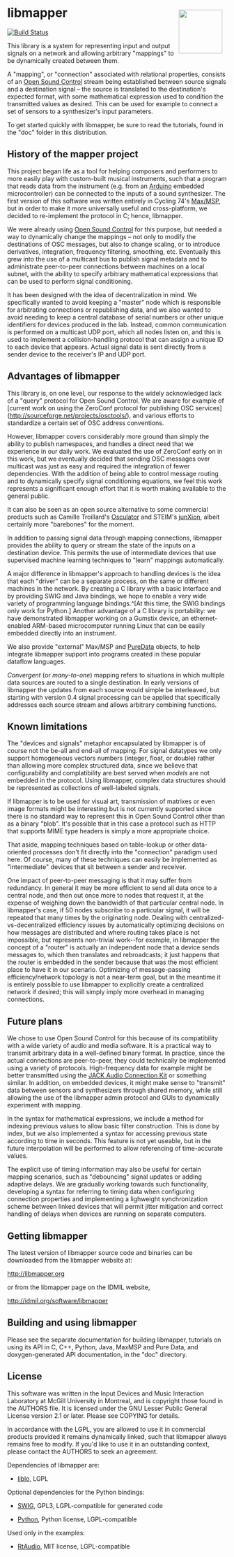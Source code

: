 # libmapper <img style="float:right;padding:10px" src="http://libmapper.github.io/images/libmapper_logo_black_512px.png" width="100">

[![Build Status](https://travis-ci.org/libmapper/libmapper.svg?branch=master)](https://travis-ci.org/libmapper/libmapper)

This library is a system for representing input and output signals on a network
and allowing arbitrary "mappings" to be dynamically created between them.

A "mapping", or "connection" associated with relational properties, consists of
an [Open Sound Control](http://opensoundcontrol.org/) stream being established
between source signals and a destination signal – the source is translated to
the destination's expected format, with some mathematical expression used to
condition the transmitted values as desired.  This can be used for example to
connect a set of sensors to a synthesizer's input parameters.

To get started quickly with libmapper, be sure to read the tutorials, found in
the "doc" folder in this distribution.

History of the mapper project
-----------------------------

This project began life as a tool for helping composers and performers to more
easily play with custom-built musical instruments, such that a program that
reads data from the instrument (e.g. from an [Arduino](http://www.arduino.cc/)
embedded microcontroller) can be connected to the inputs of a sound synthesizer.
The first version of this software was written entirely in Cycling 74's
[Max/MSP](http://www.cycling74.com/), but in order to make it more universally
useful and cross-platform, we decided to re-implement the protocol in C; hence,
libmapper.

We were already using [Open Sound Control](http://opensoundcontrol.org/) for
this purpose, but needed a way to dynamically change the mappings – not only to
modify the destinations of OSC messages, but also to change scaling, or to
introduce derivatives, integration, frequency filtering, smoothing, etc.
Eventually this grew into the use of a multicast bus to publish signal metadata
and to administrate peer-to-peer connections between machines on a local subnet,
with the ability to specify arbitrary mathematical expressions that can be used
to perform signal conditioning.

It has been designed with the idea of decentralization in mind.  We specifically
wanted to avoid keeping a "master" node which is responsible for arbitrating
connections or republishing data, and we also wanted to avoid needing to keep a
central database of serial numbers or other unique identifiers for devices
produced in the lab.  Instead, common communication is performed on a multicast
UDP port, which all nodes listen on, and this is used to implement a
collision-handling protocol that can assign a unique ID to each device that
appears.  Actual signal data is sent directly from a sender device to the
receiver's IP and UDP port.

Advantages of libmapper
-----------------------

This library is, on one level, our response to the widely acknowledged lack of a
"query" protocol for Open Sound Control.  We are aware for example of
[current work on using the ZeroConf protocol for publishing OSC services]
(http://sourceforge.net/projects/osctools/), and various efforts to standardize
a certain set of OSC address conventions.

However, libmapper covers considerably more ground than simply the ability to
publish namespaces, and handles a direct need that we experience in our daily
work.  We evaluated the use of ZeroConf early on in this work, but we eventually
decided that sending OSC messages over multicast was just as easy and required
the integration of fewer dependencies.  With the addition of being able to
control message routing and to dynamically specify signal conditioning
equations, we feel this work represents a significant enough effort that it is
worth making available to the general public.

It can also be seen as an open source alternative to some commercial products
such as Camille Troillard's [Osculator](http://www.osculator.net/) and STEIM's
[junXion](http://www.steim.org/steim/junxion_v4.html), albeit certainly more
"barebones" for the moment.

In addition to passing signal data through mapping connections, libmapper
provides the ability to query or stream the state of the inputs on a destination
device.  This permits the use of intermediate devices that use supervised
machine learning techniques to "learn" mappings automatically.

A major difference in libmapper's approach to handling devices is the idea that
each "driver" can be a separate process, on the same or different machines in
the network.  By creating a C library with a basic interface and by providing
SWIG and Java bindings, we hope to enable a very wide variety of programming
language bindings.^[At this time, the SWIG bindings only work for Python.]
Another advantage of a C library is portability: we have demonstrated libmapper
working on a Gumstix device, an ethernet-enabled ARM-based microcomputer running
Linux that can be easily embedded directly into an instrument.

We also provide "external" Max/MSP and [PureData](http://puredata.info) objects,
to help integrate libmapper support into programs created in these popular
dataflow languages.

*Convergent* (or *many-to-one*) mapping refers to situations in which multiple
data sources are routed to a single destination.  In early versions of libmapper
the updates from each source would simple be interleaved, but starting with
version 0.4 signal processing can be applied that specifically addresses each
source stream and allows arbitrary combining functions.

Known limitations
-----------------

The "devices and signals" metaphor encapsulated by libmapper is of course not
the be-all and end-all of mapping.  For signal datatypes we only support
homogeneous vectors numbers (integer, float, or double) rather than allowing
more complex structured data, since we believe that configurability and
complatibility are best served when *models* are not embedded in the protocol.
Using libmapper, complex data structures should be represented as collections
of well-labeled signals.

If libmapper is to be used for visual art, transmission of matrixes or even
image formats might be interesting but is not currently supported since there is
no standard way to represent this in Open Sound Control other than as a binary
"blob".  It's possible that in this case a protocol such as HTTP that supports
MIME type headers is simply a more appropriate choice.

That aside, mapping techniques based on table-lookup or other data-oriented
processes don't fit directly into the "connection" paradigm used here.  Of
course, many of these techniques can easily be implemented as "intermediate"
devices that sit between a sender and receiver.

One impact of peer-to-peer messaging is that it may suffer from redundancy.  In
general it may be more efficient to send all data once to a central node, and
then out once more to nodes that request it, at the expense of weighing down the
bandwidth of that particular central node.  In libmapper's case, if 50 nodes
subscribe to a particular signal, it will be repeated that many times by the
originating node.  Dealing with centralized-vs-decentralized efficiency issues
by automatically optimizing decisions on how messages are distributed and where
routing takes place is not impossible, but represents non-trivial work--for
example, in libmapper the concept of a "router" is actually an independent node
that a device sends messages to, which then translates and rebroadcasts; it just
happens that the router is embedded in the sender because that was the most
efficient place to have it in our scenario.  Optimizing of message-passing
efficiency/network topology is not a near-term goal, but in the meantime it is
entirely possible to use libmapper to explicitly create a centralized network
if desired; this will simply imply more overhead in managing connections.

Future plans
------------

We chose to use Open Sound Control for this because of its compatibility with a
wide variety of audio and media software.  It is a practical way to transmit
arbitrary data in a well-defined binary format.  In practice, since the actual
connections are peer-to-peer, they could technically be implemented using a
variety of protocols.  High-frequency data for example might be better
transmitted using the [JACK Audio Connection Kit](http://jackaudio.org) or
something similar.  In addition, on embedded devices, it might make sense to
"transmit" data between sensors and synthesizers through shared memory, while
still allowing the use of the libmapper admin protocol and GUIs to dynamically
experiment with mapping.

In the syntax for mathematical expressions, we include a method for indexing
previous values to allow basic filter construction.  This is done by index, but
we also implemented a syntax for accessing previous state according to time in
seconds.  This feature is not yet useable, but in the future interpolation will
be performed to allow referencing of time-accurate values.

The explicit use of timing information may also be useful for certain mapping
scenarios, such as "debouncing" signal updates or adding adaptive delays.  We
are gradually working towards such functionality, developing a syntax for
referring to timing data when configuring connection properties and implementing
a lighweight synchronization scheme between linked devices that will permit
jitter mitigation and correct handling of delays when devices are running on
separate computers.

Getting libmapper
-----------------

The latest version of libmapper source code and binaries can be downloaded from
the libmapper website at:

<http://libmapper.org>

or from the libmapper page on the IDMIL website,

<http://idmil.org/software/libmapper>

Building and using libmapper
----------------------------

Please see the separate documentation for building libmapper, tutorials on using
its API in C, C++, Python, Java, MaxMSP and Pure Data, and doxygen-generated API
documentation, in the "doc" directory.

License
-------

This software was written in the Input Devices and Music Interaction Laboratory
at McGill University in Montreal, and is copyright those found in the AUTHORS
file.  It is licensed under the GNU Lesser Public General License version 2.1 or
later.  Please see COPYING for details.

In accordance with the LGPL, you are allowed to use it in commercial products
provided it remains dynamically linked, such that libmapper always remains free
to modify.  If you'd like to use it in an outstanding context, please contact
the AUTHORS to seek an agreement.

Dependencies of libmapper are:

* [liblo](http://liblo.sourceforge.net), LGPL

Optional dependencies for the Python bindings:

* [SWIG](http://www.swig.org), GPL3, LGPL-compatible for generated code

* [Python](http://www.python.org), Python license, LGPL-compatible

Used only in the examples:

* [RtAudio](http://www.music.mcgill.ca/~gary/rtaudio), MIT license,
  LGPL-compatible

